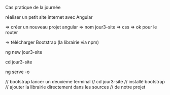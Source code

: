 Cas pratique de la journée 

réaliser un petit site internet avec Angular 

=> créer un nouveau projet angular 
=> nom jour3-site 
=> css 
=> ok pour le router 

=> télécharger Bootstrap (la librairie via npm)

ng new jour3-site

cd jour3-site

ng serve -o

// bootstrap lancer un deuxieme terminal
// cd jour3-site
// installé bootstrap 
// ajouter la librairie directement dans les sources 
// de notre projet 
